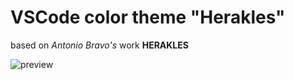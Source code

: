 # VSCode color theme "Herakles"
based on <i>Antonio Bravo's</i> work <b>HERAKLES</b>


![preview](https://github.com/comatan96/Herkales-theme/blob/06196f083ff91a5f1f0428cb0ad9bb4c6e8eed93/images/screenshot.png)
